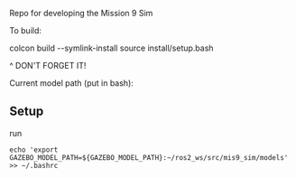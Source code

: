 Repo for developing the Mission 9 Sim

To build:

colcon build --symlink-install
source install/setup.bash

^ DON'T FORGET IT!

Current model path (put in bash): 

## Setup 

run 
```
echo 'export GAZEBO_MODEL_PATH=${GAZEBO_MODEL_PATH}:~/ros2_ws/src/mis9_sim/models' >> ~/.bashrc
```
